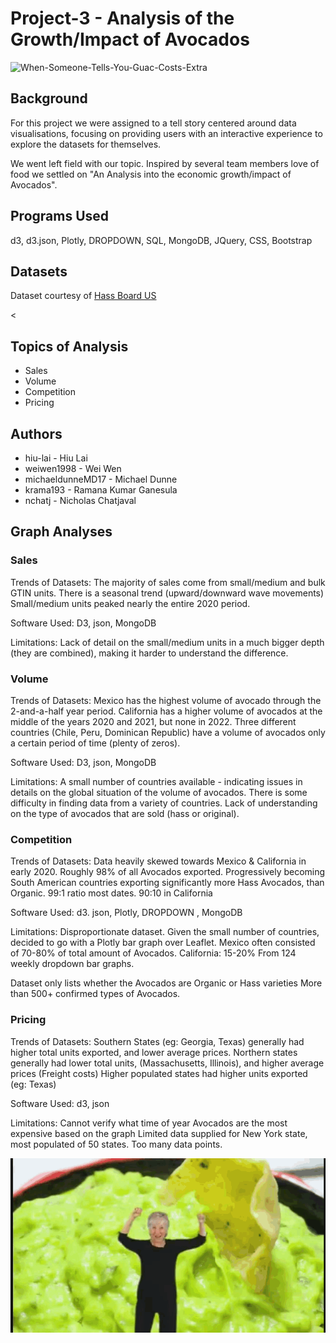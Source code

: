 # Project-3 - Analysis of the Growth/Impact of Avocados 

![When-Someone-Tells-You-Guac-Costs-Extra](https://user-images.githubusercontent.com/96853408/174475690-c1c55f97-36f5-4ccc-8060-77aa9a0a795d.gif)

## Background 
For this project we were assigned to a tell story centered around data visualisations, focusing on providing users with an interactive experience to explore the datasets for themselves. 

We went left field with our topic. Inspired by several team members love of food we settled on "An Analysis into the economic growth/impact of Avocados".  

## Programs Used
d3, d3.json, Plotly, DROPDOWN,  SQL, MongoDB, JQuery, CSS, Bootstrap

## Datasets 
Dataset courtesy of <a href = "https://hassavocadoboard.com/">Hass Board US</a>


<
## Topics of Analysis 
- Sales 
- Volume
- Competition 
- Pricing 

## Authors
- hiu-lai           - Hiu Lai 
- weiwen1998        - Wei Wen 
- michaeldunneMD17  - Michael Dunne 
- krama193          - Ramana Kumar Ganesula 
- nchatj            - Nicholas Chatjaval 

## Graph Analyses
### Sales

Trends of Datasets: 
The majority of sales come from small/medium and bulk GTIN units. There is a seasonal trend (upward/downward wave movements)
Small/medium units peaked nearly the entire 2020 period.

Software Used: 
D3, json, MongoDB  

Limitations: 
Lack of detail on the small/medium units in a much bigger depth (they are combined), making it harder to understand the difference.

### Volume

Trends of Datasets: 
Mexico has the highest volume of avocado through the 2-and-a-half year period.
California has a higher volume of avocados at the middle of the years 2020 and 2021, but none in 2022.
Three different countries (Chile, Peru, Dominican Republic) have a volume of avocados only a certain period of time (plenty of zeros).

Software Used: 
D3, json, MongoDB

Limitations: 
A small number of countries available -  indicating issues in details on the global situation of the volume of avocados.
There is some difficulty in finding data from a variety of countries.
Lack of understanding on the type of avocados that are sold (hass or original).

### Competition

Trends of Datasets: 
Data heavily skewed towards Mexico & California in early 2020. 
Roughly 98% of all Avocados exported. 
Progressively becoming  
South American countries exporting significantly more Hass Avocados, than Organic. 
99:1 ratio most dates. 
90:10 in California 

Software Used: 
d3. json, Plotly,  DROPDOWN , MongoDB

Limitations: 
Disproportionate dataset. 
Given the small number of countries, decided to go with a Plotly bar graph over Leaflet. 
Mexico often consisted of 70-80% of total amount of Avocados.  California: 15-20% 
From 124 weekly dropdown bar graphs. 

Dataset only lists whether the Avocados are Organic or Hass varieties
More than 500+ confirmed types of Avocados.
 

### Pricing
Trends of Datasets: 
Southern States (eg: Georgia, Texas) generally had higher total units exported, and lower average prices. 
Northern states generally had lower total units,  (Massachusetts, Illinois), and higher average prices   (Freight costs)
Higher populated states had higher units exported (eg: Texas)

Software Used: 
d3, json 

Limitations: 
Cannot verify what time of year Avocados are the most expensive based on the graph 
Limited data supplied for New York state, most populated of 50 states. 
Too many data points.




![kek](https://raw.githubusercontent.com/hiu-lai/Project-3/main/inspiring%20visuals/avocado-guacamole.gif)
